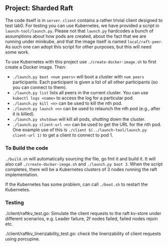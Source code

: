 Project: Sharded Raft
------------------

The code itself is in `server`. `client` contains a rather trivial client designed to test lab0. For testing you can use
Kubernetes, we have provided a script in `launch-tool/launch.py`. Please not that `launch.py` hardcodes a bunch of
assumptions about how pods are created, about the fact that we are running under minikube, and that the image itself is
named `local/raft-peer`. As such one can adopt this script for other purposes, but this will need some work.

To use Kubernetes with this project use `./create-docker-image.sh` to first create a Docker image. Then:

-   `./launch.py boot <num peers>` will boot a cluster with `num peers` participants. Each participant is given a list of
  all other participants (so you can connect to them).
-   `./launch.py list` lists all peers in the current cluster. You can use `kubectl logs <name>` to access the log for a
    particular pod.
-   `./launch.py kill <n>` can be used to kill the nth pod.
-   `./launch.py launch <n>` can be used to relaunch the nth pod (e.g., after it is killed).
-   `./launch.py shutdown` will kill all pods, shutting down the cluster.
-   `./launch.py client-url <n>` can be used to get the URL for the nth pod. One example use of this is `./client
    $(../launch-tool/launch.py client-url 1)` to get a client to connect to pod 1.

### To Build the code
`./build.sh` will automatically sourcing the file, go fmt it and build it. It will also call `./create-docker-image.sh` and `./launch.py boot 3`. When the script completes, there will be a Kubernetes clusters of 3 nodes running the raft implementation.

If the Kubernetes has some problem, can call `./boot.sh` to restart the Kubernetes.

### Testing
./client/raftkv_test.go: Simulate the client requests to the raft kv-store under different scenarios, e.g. Leader failure, 2f nodes failed, failed nodes rejoin etc.

./client/raftkv_linerizability_test.go: check the linerizability of client requests using porcupine.
